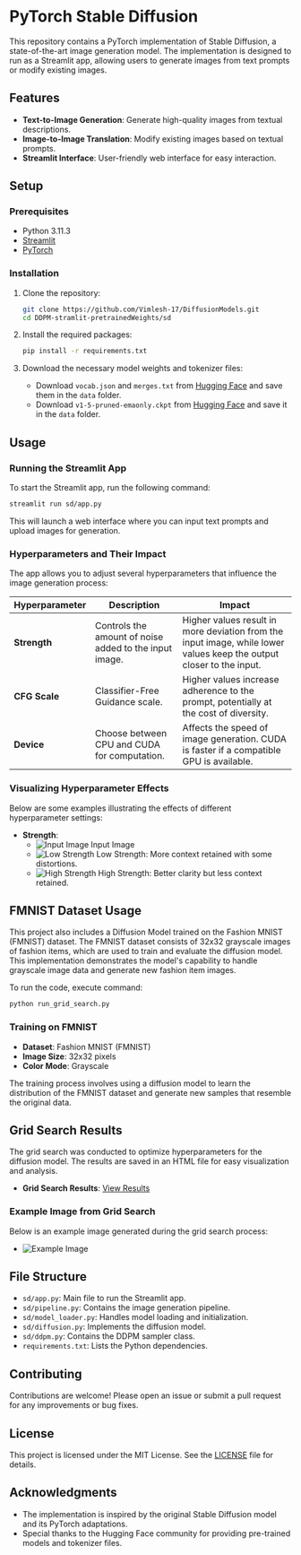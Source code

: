 # PyTorch Stable Diffusion

This repository contains a PyTorch implementation of Stable Diffusion, a state-of-the-art image generation model. The implementation is designed to run as a Streamlit app, allowing users to generate images from text prompts or modify existing images.

## Features

- **Text-to-Image Generation**: Generate high-quality images from textual descriptions.
- **Image-to-Image Translation**: Modify existing images based on textual prompts.
- **Streamlit Interface**: User-friendly web interface for easy interaction.

## Setup

### Prerequisites

- Python 3.11.3
- [Streamlit](https://streamlit.io/)
- [PyTorch](https://pytorch.org/)

### Installation

1. Clone the repository:

   ```bash
   git clone https://github.com/Vimlesh-17/DiffusionModels.git
   cd DDPM-stramlit-pretrainedWeights/sd

   ```

2. Install the required packages:

   ```bash
   pip install -r requirements.txt
   ```

3. Download the necessary model weights and tokenizer files:

   - Download `vocab.json` and `merges.txt` from [Hugging Face](https://huggingface.co/stable-diffusion-v1-5/stable-diffusion-v1-5/tree/main/tokenizer) and save them in the `data` folder.
   - Download `v1-5-pruned-emaonly.ckpt` from [Hugging Face](https://huggingface.co/stable-diffusion-v1-5/stable-diffusion-v1-5/tree/main) and save it in the `data` folder.

## Usage

### Running the Streamlit App

To start the Streamlit app, run the following command:

```bash
streamlit run sd/app.py
```

This will launch a web interface where you can input text prompts and upload images for generation.

### Hyperparameters and Their Impact

The app allows you to adjust several hyperparameters that influence the image generation process:

| Hyperparameter | Description | Impact |
|----------------|-------------|--------|
| **Strength**   | Controls the amount of noise added to the input image. | Higher values result in more deviation from the input image, while lower values keep the output closer to the input. |
| **CFG Scale**  | Classifier-Free Guidance scale. | Higher values increase adherence to the prompt, potentially at the cost of diversity. |
| **Device**     | Choose between CPU and CUDA for computation. | Affects the speed of image generation. CUDA is faster if a compatible GPU is available. |

### Visualizing Hyperparameter Effects

Below are some examples illustrating the effects of different hyperparameter settings:

- **Strength**: 
  - ![Input Image](DDPM-streamlit-pretrainedWeights/images/gojo.jpg) Input Image
  - ![Low Strength](DDPM-streamlit-pretrainedWeights/images/output2.jpg) Low Strength: More context retained with some distortions.
  - ![High Strength](DDPM-streamlit-pretrainedWeights/images/output1.jpg) High Strength: Better clarity but less context retained.

## FMNIST Dataset Usage

This project also includes a Diffusion Model trained on the Fashion MNIST (FMNIST) dataset. The FMNIST dataset consists of 32x32 grayscale images of fashion items, which are used to train and evaluate the diffusion model. This implementation demonstrates the model's capability to handle grayscale image data and generate new fashion item images.

To run the code, execute command:
```bash
python run_grid_search.py
```

### Training on FMNIST

- **Dataset**: Fashion MNIST (FMNIST)
- **Image Size**: 32x32 pixels
- **Color Mode**: Grayscale

The training process involves using a diffusion model to learn the distribution of the FMNIST dataset and generate new samples that resemble the original data.

## Grid Search Results

The grid search was conducted to optimize hyperparameters for the diffusion model. The results are saved in an HTML file for easy visualization and analysis.

- **Grid Search Results**: [View Results](grid_search_results.html)

### Example Image from Grid Search

Below is an example image generated during the grid search process:

- ![Example Image](24.jpg)

## File Structure

- `sd/app.py`: Main file to run the Streamlit app.
- `sd/pipeline.py`: Contains the image generation pipeline.
- `sd/model_loader.py`: Handles model loading and initialization.
- `sd/diffusion.py`: Implements the diffusion model.
- `sd/ddpm.py`: Contains the DDPM sampler class.
- `requirements.txt`: Lists the Python dependencies.

## Contributing

Contributions are welcome! Please open an issue or submit a pull request for any improvements or bug fixes.

## License

This project is licensed under the MIT License. See the [LICENSE](LICENSE) file for details.

## Acknowledgments

- The implementation is inspired by the original Stable Diffusion model and its PyTorch adaptations.
- Special thanks to the Hugging Face community for providing pre-trained models and tokenizer files.
